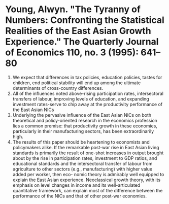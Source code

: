 # Young, Alwyn. "The Tyranny of Numbers: Confronting the Statistical Realities of the East Asian Growth Experience." The Quarterly Journal of Economics 110, no. 3 (1995): 641–80
1.	We expect that differences in tax policies, education policies, tastes for children, end political stability will end up among the ultimate determinants of cross-country differences.
2.	All of the influences noted above-rising participation rates, intersectoral transfers of labour, improving levels of education, and expanding investment rates-serve to chip away at the productivity performance of the East Asian NICs
3.	Underlying the pervasive influence of the East Asian NICs on both theoretical and policy-oriented research in the economics profession lies a common premise: that productivity growth in these economies, particularly in their manufacturing sectors, has been extraordinarily high.
4.	The results of this paper should be heartening to economists and policymakers alike. If the remarkable post-war rise in East Asian living standards is primarily the result of one-shot increases in output brought about by the rise in participation rates, investment to GDP ratios, and educational standards and the intersectoral transfer of labour from agriculture to other sectors (e.g., manufacturing) with higher value added per worker, then eco- nomic theory is admirably well equipped to explain the East Asian experience. Neoclassical growth theory, with its emphasis on level changes in income and its well-articulated quantitative framework, can explain most of the difference between the performance of the NICs and that of other post-war economies.
